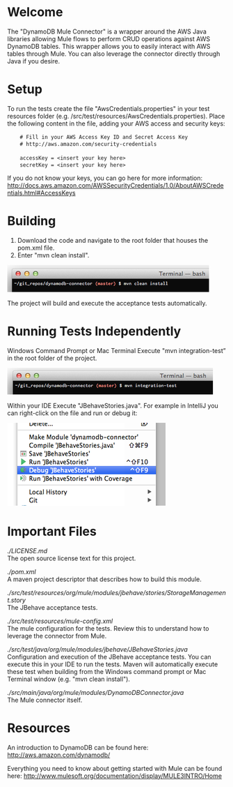 
Welcome
=======
The "DynamoDB Mule Connector" is a wrapper around the AWS Java libraries allowing Mule flows to perform CRUD operations
against AWS DynamoDB tables.  This wrapper allows you to easily interact with AWS tables through Mule.  You can also
leverage the connector directly through Java if you desire.


Setup
=====

To run the tests create the file "AwsCredentials.properties" in your test resources folder
(e.g. /src/test/resources/AwsCredentials.properties).  Place the following content in the file, adding your
AWS access and security keys:


        # Fill in your AWS Access Key ID and Secret Access Key
        # http://aws.amazon.com/security-credentials

        accessKey = <insert your key here>
        secretKey = <insert your key here>

If you do not know your keys, you can go here for more information:
http://docs.aws.amazon.com/AWSSecurityCredentials/1.0/AboutAWSCredentials.html#AccessKeys

Building
========
1. Download the code and navigate to the root folder that houses the pom.xml file.
2. Enter "mvn clean install".

![Alt text](/readme_images/Building_From_Terminal.png "Building from the Mac Terminal")

The project will build and execute the acceptance tests automatically.


Running Tests Independently
===========================
Windows Command Prompt or Mac Terminal
Execute "mvn integration-test” in the root folder of the project.

![Alt text](/readme_images/Running_Tests_From_Terminal.png "Running acceptance tests from Mac Terminal")

Within your IDE
Execute "JBehaveStories.java".  For example in IntelliJ you can right-click on the file and run or debug it:

![Alt text](/readme_images/Execute_Stories_In_IntelliJ.png "Executing the acceptance tests from Intelli-J")


Important Files
===============

*./LICENSE.md* <br/>
The open source license text for this project.

*./pom.xml* <br/>
A maven project descriptor that describes how to build this module.

*./src/test/resources/org/mule/modules/jbehave/stories/StorageManagement.story* <br/>
The JBehave acceptance tests.

*./src/test/resources/mule-config.xml* <br/>
The mule configuration for the tests.  Review this to understand how to leverage the connector from Mule.

*./src/test/java/org/mule/modules/jbehave/JBehaveStories.java* <br/>
Configuration and execution of the JBehave acceptance tests.  You can execute this in your IDE to run the tests.
Maven will automatically execute these test when building from the Windows command prompt or Mac Terminal window
(e.g. "mvn clean install").

*./src/main/java/org/mule/modules/DynamoDBConnector.java* <br/>
The Mule connector itself.



Resources
=========

An introduction to DynamoDB can be found here:
http://aws.amazon.com/dynamodb/

Everything you need to know about getting started with Mule can be found here:
http://www.mulesoft.org/documentation/display/MULE3INTRO/Home

